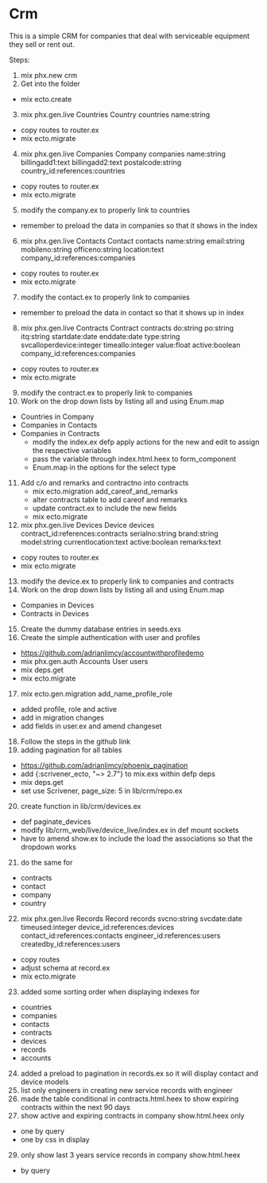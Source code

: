 # Crm

This is a simple CRM for companies that deal with serviceable equipment they sell or rent out.

Steps:
1. mix phx.new crm
2. Get into the folder
  - mix ecto.create
3. mix phx.gen.live Countries Country countries name:string
  - copy routes to router.ex
  - mix ecto.migrate
4. mix phx.gen.live Companies Company companies name:string billingadd1:text billingadd2:text postalcode:string country_id:references:countries
  - copy routes to router.ex
  - mix ecto.migrate
5. modify the company.ex to properly link to countries
  - remember to preload the data in companies so that it shows in the index
6. mix phx.gen.live Contacts Contact contacts name:string email:string mobileno:string officeno:string location:text company_id:references:companies
  - copy routes to router.ex
  - mix ecto.migrate
7. modify the contact.ex to properly link to companies
  - remember to preload the data in contact so that it shows up in index
8. mix phx.gen.live Contracts Contract contracts do:string po:string itq:string startdate:date enddate:date type:string svcalloperdevice:integer timeallo:integer value:float active:boolean company_id:references:companies
  - copy routes to router.ex
  - mix ecto.migrate
9. modify the contract.ex to properly link to companies
10. Work on the drop down lists by listing all and using Enum.map
  - Countries in Company
  - Companies in Contacts
  - Companies in Contracts
    - modify the index.ex defp apply actions for the new and edit to assign the respective variables
    - pass the variable through index.html.heex to form_component
    - Enum.map in the options for the select type
11. Add c/o and remarks and contractno into contracts
    - mix ecto.migration add_careof_and_remarks
    - alter contracts table to add careof and remarks
    - update contract.ex to include the new fields
    - mix ecto.migrate
12. mix phx.gen.live Devices Device devices contract_id:references:contracts serialno:string brand:string model:string currentlocation:text active:boolean remarks:text
  - copy routes to router.ex
  - mix ecto.migrate
13. modify the device.ex to properly link to companies and contracts
14. Work on the drop down lists by listing all and using Enum.map
  - Companies in Devices
  - Contracts in Devices
15. Create the dummy database entries in seeds.exs
16. Create the simple authentication with user and profiles
  - https://github.com/adrianlimcy/accountwithprofiledemo
  - mix phx.gen.auth Accounts User users
  - mix deps.get
  - mix ecto.migrate
17. mix ecto.gen.migration add_name_profile_role
  - added profile, role and active
  - add in migration changes
  - add fields in user.ex and amend changeset
18. Follow the steps in the github link
19. adding pagination for all tables
  - https://github.com/adrianlimcy/phoenix_pagination
  - add {:scrivener_ecto, "~> 2.7"} to mix.exs within defp deps
  - mix deps.get
  - set use Scrivener, page_size: 5 in lib/crm/repo.ex
20. create function in lib/crm/devices.ex
  - def paginate_devices
  - modify lib/crm_web/live/device_live/index.ex in def mount sockets
  - have to amend show.ex to include the load the associations so that the dropdown works
21. do the same for
  - contracts
  - contact
  - company
  - country
22. mix phx.gen.live Records Record records svcno:string svcdate:date timeused:integer device_id:references:devices contact_id:references:contacts engineer_id:references:users createdby_id:references:users
  - copy routes
  - adjust schema at record.ex
  - mix ecto.migrate
23. added some sorting order when displaying indexes for
  - countries
  - companies
  - contacts
  - contracts
  - devices
  - records
  - accounts
24. added a preload to pagination in records.ex so it will display contact and device models
25. list only engineers in creating new service records with engineer
26. made the table conditional in contracts.html.heex to show expiring contracts within the next 90 days
28. show active and expiring contracts in company show.html.heex only
  - one by query
  - one by css in display
29. only show last 3 years service records in company show.html.heex
  - by query
